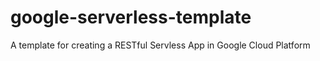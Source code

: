 # google-serverless-template
A template for creating a RESTful Servless App in Google Cloud Platform
